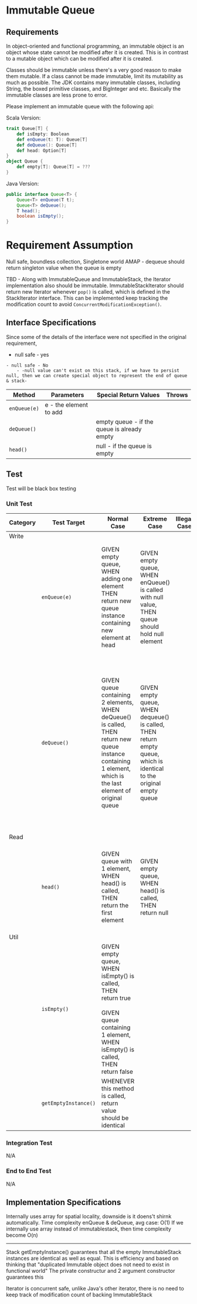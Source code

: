 # Immutable Queue

## Requirements
In object-oriented and functional programming, an immutable object is an object whose state cannot be modified after it is created. This is in contrast to a mutable object which can be modified after it is created. 

Classes should be immutable unless there's a very good reason to make them mutable. If a class cannot be made immutable, limit its mutability as much as possible. The JDK contains many immutable classes, including String, the boxed primitive classes, and BigInteger and etc. Basically the immutable classes are less prone to error. 

Please implement an immutable queue with the following api:
	
Scala Version:
```scala
trait Queue[T] {
	def isEmpty: Boolean
	def enQueue(t: T): Queue[T]
	def deQueue(): Queue[T]
	def head: Option[T]
}
object Queue {
	def empty[T]: Queue[T] = ???
}
```

Java Version:
```java
public interface Queue<T> {
	Queue<T> enQueue(T t);
	Queue<T> deQueue();
	T head();
	boolean isEmpty();
}
```

# Requirement Assumption
Null safe, boundless collection, Singletone world AMAP - dequeue should return singleton value when the queue is empty

TBD - Along with ImmutableQueue and ImmutableStack, the Iterator implementation also should be immutable. ImmutableStackIterator should return new Iterator whenever `pop()` is called, which is defined in the StackIterator interface. This can be implemented keep tracking the modification count to avoid `ConcurrentModificationException()`.

## Interface Specifications
Since some of the details of the interface were not specified in the original requirement, 

- null safe - yes
````
- null safe - No
    - -null value can't exist on this stack, if we have to persist null, then we can create special object to represent the end of queue & stack-
````

| Method | Parameters | Special Return Values | Throws |
| --- | --- | --- | --- |
| `enQueue(e)` | e - the element to add | | |
| `deQueue()` | | empty queue - if the queue is already empty | |
| `head()` | | null - if the queue is empty | |

## Test
Test will be black box testing

### Unit Test
| Category | Test Target | Normal Case | Extreme Case | Illegal Case | Strange Case |
| --- | --- | --- | --- | --- | --- |
| Write | | | | | |
| | `enQueue(e)` | GIVEN empty queue, WHEN adding one element THEN return new queue instance containing new element at head | GIVEN empty queue, WHEN enQueue() is called with null value, THEN queue should hold null element| | GIVEN empty queue, WHEN adding identical element twice, THEN return new queue instance containing 2 element |
| | `deQueue()` | GIVEN queue containing 2 elements, WHEN deQueue() is called, THEN return new queue instance containing 1 element, which is the last element of original queue | GIVEN empty queue, WHEN dequeue() is called, THEN return empty queue, which is identical to the original empty queue | | GIVEN empty queue and another queue containing 1 element, WHEN dequeue() is called on 1 element queue, THEN return empty queue which is identical to original empty queue|
| Read | | | | | |
| | `head()` | GIVEN queue with 1 element, WHEN head() is called, THEN return the first element | GIVEN empty queue, WHEN head() is called, THEN return null | | GIVEN queue containing null value as an element (size == 1), WHEN head is called, THEN return null
| Util | | | | | |
| | `isEmpty()` | GIVEN empty queue, WHEN isEmpty() is called, THEN return true <br><br> GIVEN queue containing 1 element, WHEN isEmpty() is called, THEN return false | | | |
| | `getEmptyInstance()` | WHENEVER this method is called, return value should be identical | | | |

### Integration Test
N/A

### End to End Test
N/A

## Implementation Specifications

Internally uses array for spatial locality, downside is it doens't shirnk automatically.
Time complexity enQueue & deQueue, avg case: O(1)
If we internally use array instead of immutablestack, then time complexity become O(n)

---
Stack
getEmptyInstance() guarantees that all the empty ImmutableStack instances are identical as well as equal.
This is efficiency and based on thinking that "duplicated Immutable object does not need to exist in functional world"
The private constructur and 2 argument constructor guarantees this

Iterator is concurrent safe, unlike Java's other iterator, there is no need to keep track of modification count of backing ImmutableStack
